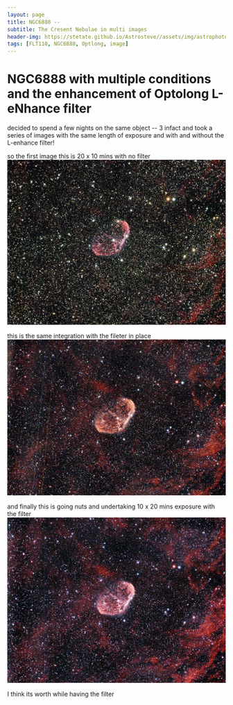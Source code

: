 ```yaml
---
layout: page
title: NGC6888 -- 
subtitle: The Cresent Nebulae in multi images
header-img: https://stetate.github.io/Astrosteve//assets/img/astrophotos/10x20lEnh.jpg
tags: [FLT110, NGC6888, Optlong, image]
---
```

# NGC6888 with multiple conditions and the enhancement of Optolong L-eNhance filter

decided to spend a few nights on the same object -- 3 infact and took a series of images with the same length of exposure and with and without the L-enhance filter!

so the first image this is 20 x 10 mins with no filter 
![image][nofilter]

this is the same integration with the fileter in place 
![image][filter]

and finally this is going nuts and undertaking 10 x 20 mins exposure with the filter
![image][longfilter]

I think its worth while having the filter

[nofilter]:../assets/img/astrophotos/20x10nolEnh.jpg
[filter]:../assets/img/astrophotos/20x10lEnh.jpg
[longfilter]:../assets/img/astrophotos/10x20lEnh.jpg